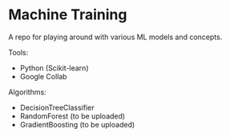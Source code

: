 # Machine Training

A repo for playing around with various ML models and concepts.

Tools:
* Python (Scikit-learn)
* Google Collab

Algorithms:
* DecisionTreeClassifier
* RandomForest (to be uploaded)
* GradientBoosting (to be uploaded)
